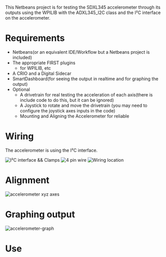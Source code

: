 This Netbeans project is for testing the SDXL345 accelerometer through its outputs using the WPILIB with the ADXL345_I2C class and the I²C interface on the accelerometer.

# Requirements

* Netbeans(or an equivalent IDE/Workflow but a Netbeans project is included)
* The appropriate FIRST plugins
    * for WPILIB, etc
* A CRIO and a Digital Sidecar
* SmartDashboard(for seeing the output in realtime and for graphing the output)
* Optional
    * A drivetrain for real testing the acceleration of each axis(there is include code to do this, but it can be ignored)
    * A Joystick to rotate and move the drivetrain (you may need to configure the joystick axes inputs in the code)
    * Mounting and Aligning the Accelerometer for reliable

# Wiring

The accelerometer is using the I²C interface. 

![I²C interface && Clamps](http://azrathud.com/data/accelerometer-images/clamp.png "Make sure the wires are clamped")
![4 pin wire](http://www.azrathud.com/data/accelerometer-images/wire.png "4 Pin Head")
![Wiring location](http://www.azrathud.com/data/accelerometer-images/sidecar.png "4 Pins")

# Alignment

![accelerometer xyz axes](http://www.azrathud.com/data/accelerometer-images/xyz.png "XYZ axes")

# Graphing output

![accelerometer-graph](http://azrathud.com/data/accelerometer-images/graph.png)

# Use
